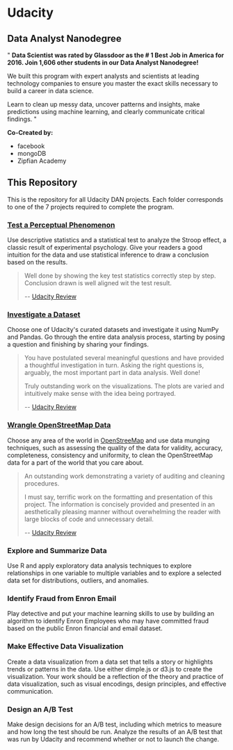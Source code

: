 # Udacity
## Data Analyst Nanodegree
" **Data Scientist was rated by Glassdoor as the # 1 Best Job in America for 2016.
Join 1,606 other students in our Data Analyst Nanodegree!**

We built this program with expert analysts and scientists at leading technology companies
to ensure you master the exact skills necessary to build a career in data science.

Learn to clean up messy data, uncover patterns and insights, make predictions using machine learning,
and clearly communicate critical findings. "

**Co-Created by:**
- facebook
- mongoDB
- Zipfian Academy


## This Repository
This is the repository for all Udacity DAN projects. Each folder corresponds
to one of the 7 projects required to complete the program.

### [Test a Perceptual Phenomenon](https://github.com/jasonicarter/udacity/tree/master/P1_StroopEffect)

Use descriptive statistics and a statistical test to analyze the Stroop effect,
a classic result of experimental psychology. Give your readers a good intuition for the data
and use statistical inference to draw a conclusion based on the results.

> Well done by showing the key test statistics correctly step by step. Conclusion drawn is well aligned wit the test result.
>
> -- [Udacity Review](https://github.com/jasonicarter/udacity/blob/master/P1_StroopEffect/UdacityReview.pdf)

### [Investigate a Dataset](https://github.com/jasonicarter/udacity/tree/master/P2_Titanic_Data_Analysis)

Choose one of Udacity's curated datasets and investigate it using NumPy and Pandas.
Go through the entire data analysis process, starting by posing a question and finishing by sharing your findings.

> You have postulated several meaningful questions and have provided a thoughtful investigation in turn. Asking the right questions is, arguably, the most important part in data analysis. Well done!
>
> Truly outstanding work on the visualizations. The plots are varied and intuitively make sense with the idea being portrayed.
>
> -- [Udacity Review](https://github.com/jasonicarter/udacity/blob/master/P2_Titanic_Data_Analysis/UdacityReview.pdf)

### [Wrangle OpenStreetMap Data](https://github.com/jasonicarter/udacity/tree/master/P3_OpenStreeMap_Data_MongoDB)

Choose any area of the world in [OpenStreeMap](https://www.openstreetmap.org) and use data munging techniques,
such as assessing the quality of the data for validity, accuracy, completeness, consistency and uniformity,
to clean the OpenStreetMap data for a part of the world that you care about.

> An outstanding work demonstrating a variety of auditing and cleaning procedures.
>
> I must say, terrific work on the formatting and presentation of this project. The information is concisely provided and presented in an aesthetically pleasing manner without overwhelming the reader with large blocks of code and unnecessary detail.
>
> -- [Udacity Review](https://github.com/jasonicarter/udacity/blob/master/P3_OpenStreeMap_Data_MongoDB/UdacityReviews.pdf)

### Explore and Summarize Data

Use R and apply exploratory data analysis techniques to explore relationships in one variable to multiple variables
and to explore a selected data set for distributions, outliers, and anomalies.

### Identify Fraud from Enron Email

Play detective and put your machine learning skills to use by building an algorithm to identify Enron Employees
who may have committed fraud based on the public Enron financial and email dataset.

### Make Effective Data Visualization

Create a data visualization from a data set that tells a story or highlights trends or patterns in the data.
Use either dimple.js or d3.js to create the visualization. Your work should be a reflection of the theory
and practice of data visualization, such as visual encodings, design principles, and effective communication.

### Design an A/B Test

Make design decisions for an A/B test, including which metrics to measure and how long the test should be run.
Analyze the results of an A/B test that was run by Udacity and recommend whether or not to launch the change.
